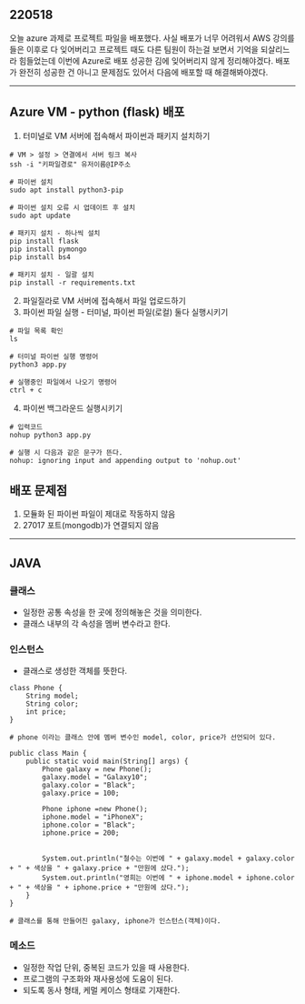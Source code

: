 ## 220518
오늘 azure 과제로 프로젝트 파일을 배포했다. 사실 배포가 너무 어려워서 AWS 강의를 들은 이후로 다 잊어버리고 프로젝트 때도 다른 팀원이 하는걸 보면서 기억을 되살리느라 힘들었는데 이번에 Azure로 배포 성공한 김에 잊어버리지 않게 정리해야겠다. 배포가 완전히 성공한 건 아니고 문제점도 있어서 다음에 배포할 때 해결해봐야겠다.

---

## Azure VM - python (flask) 배포
1. 터미널로 VM 서버에 접속해서 파이썬과 패키지 설치하기
```
# VM > 설정 > 연결에서 서버 링크 복사
ssh -i "키파일경로" 유저이름@IP주소

# 파이썬 설치
sudo apt install python3-pip

# 파이썬 설치 오류 시 업데이트 후 설치
sudo apt update 

# 패키지 설치 - 하나씩 설치
pip install flask
pip install pymongo
pip install bs4

# 패키지 설치 - 일괄 설치
pip install -r requirements.txt
```
2. 파일질라로 VM 서버에 접속해서 파일 업로드하기
3. 파이썬 파일 실행 - 터미널, 파이썬 파일(로컬) 둘다 실행시키기
```
# 파일 목록 확인
ls

# 터미널 파이썬 실행 명령어
python3 app.py

# 실행중인 파일에서 나오기 명령어
ctrl + c

```
4. 파이썬 백그라운드 실행시키기
```
# 입력코드
nohup python3 app.py

# 실행 시 다음과 같은 문구가 뜬다.
nohup: ignoring input and appending output to 'nohup.out'

```

## 배포 문제점
1. 모듈화 된 파이썬 파일이 제대로 작동하지 않음
2. 27017 포트(mongodb)가 연결되지 않음

---

## JAVA
### 클래스

- 일정한 공통 속성을 한 곳에 정의해놓은 것을 의미한다.
- 클래스 내부의 각 속성을 멤버 변수라고 한다.
### 인스턴스
- 클래스로 생성한 객체를 뜻한다.

```
class Phone {
    String model;
    String color;
    int price;
}

# phone 이라는 클래스 안에 멤버 변수인 model, color, price가 선언되어 있다.

public class Main {
    public static void main(String[] args) {
        Phone galaxy = new Phone();
        galaxy.model = "Galaxy10";
        galaxy.color = "Black";
        galaxy.price = 100;

        Phone iphone =new Phone();
        iphone.model = "iPhoneX";
        iphone.color = "Black";
        iphone.price = 200;


        System.out.println("철수는 이번에 " + galaxy.model + galaxy.color + " + 색상을 " + galaxy.price + "만원에 샀다.");
        System.out.println("영희는 이번에 " + iphone.model + iphone.color + " + 색상을 " + iphone.price + "만원에 샀다.");
    }
}

# 클래스를 통해 만들어진 galaxy, iphone가 인스턴스(객체)이다.
```

### 메소드
- 일정한 작업 단위, 중복된 코드가 있을 때 사용한다.
- 프로그램의 구조화와 재사용성에 도움이 된다.
- 되도록 동사 형태, 케멀 케이스 형태로 기재한다.